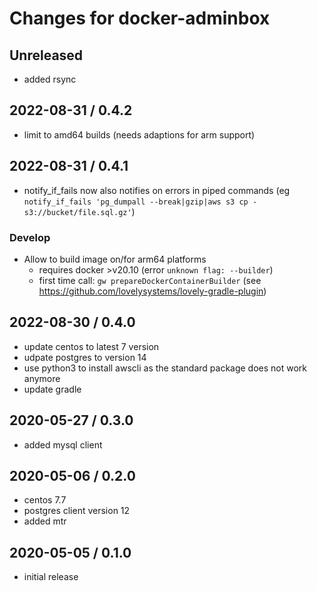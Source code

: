 # Changes for docker-adminbox

## Unreleased

- added rsync

## 2022-08-31 / 0.4.2

- limit to amd64 builds (needs adaptions for arm support)

## 2022-08-31 / 0.4.1

- notify_if_fails now also notifies on errors in piped commands
  (eg `notify_if_fails 'pg_dumpall --break|gzip|aws s3 cp - s3://bucket/file.sql.gz'`)

### Develop

- Allow to build image on/for arm64 platforms
  - requires docker >v20.10 (error `unknown flag: --builder`)
  - first time call: `gw prepareDockerContainerBuilder` (see https://github.com/lovelysystems/lovely-gradle-plugin)

## 2022-08-30 / 0.4.0

- update centos to latest 7 version
- udpate postgres to version 14
- use python3 to install awscli as the
  standard package does not work anymore
- update gradle

## 2020-05-27 / 0.3.0

- added mysql client

## 2020-05-06 / 0.2.0

- centos 7.7
- postgres client version 12
- added mtr

## 2020-05-05 / 0.1.0

- initial release
